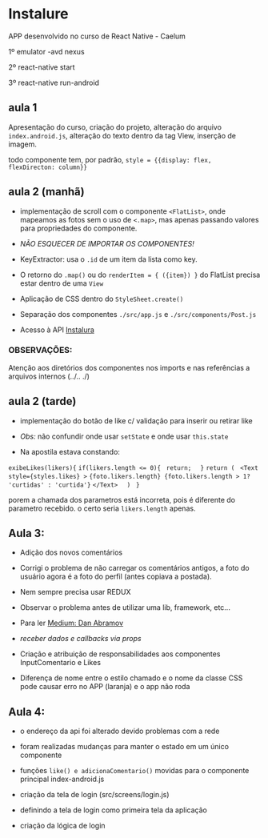 # Instalure
APP desenvolvido no curso de React Native - Caelum

1º emulator -avd nexus

2º react-native start

3º react-native run-android

## aula 1
Apresentação do curso, criação do projeto, alteração do arquivo `index.android.js`, alteração do texto dentro da tag View, inserção de imagem.

todo componente tem, por padrão, `style = {{display: flex, flexDirecton: column}}`

## aula 2 (manhã)
- implementação de scroll com o componente `<FlatList>`, onde mapeamos as fotos sem o uso de `<.map>`, mas apenas passando valores para propriedades do componente.

- *NÃO ESQUECER DE IMPORTAR OS COMPONENTES!*

- KeyExtractor: usa o `.id` de um item da lista como key.

- O retorno do `.map()` ou do `renderItem = { ({item}) }` do FlatList precisa estar dentro de uma `View`

- Aplicação de CSS dentro do `StyleSheet.create()`

- Separação dos componentes `./src/app.js` e `./src/components/Post.js`

- Acesso à API [Instalura](https://instalura-api.herokuapp.com/api/public/fotos/rafael)

### OBSERVAÇÕES:

Atenção aos diretórios dos componentes nos imports e nas referências a arquivos internos (../..  ./)

## aula 2 (tarde)

- implementação do botão de like c/ validação para inserir ou retirar like

- *Obs:* não confundir onde usar `setState` e onde usar `this.state`

- Na apostila estava constando:

`exibeLikes(likers){`
        `if(likers.length <= 0){`
           ` return;`
      `  }`
        `return (`
           ` <Text style={styles.likes} >`
                `{foto.likers.length} {foto.likers.length > 1? 'curtidas' : 'curtida'}`
            `</Text>`
      `  )`
   ` }`

porem a chamada dos parametros está incorreta, pois é diferente do parametro recebido. o certo seria `likers.length` apenas.

## Aula 3: 

- Adição dos novos comentários

- Corrigi o problema de não carregar os comentários antigos, a foto do usuário agora é a foto do perfil (antes copiava a postada).

- Nem sempre precisa usar REDUX

- Observar o problema antes de utilizar uma lib, framework, etc...

- Para ler [Medium: Dan Abramov](https://medium.com/@dan_abramov)

- *receber dados e callbacks via props*

- Criação e atribuição de responsabilidades aos componentes InputComentario e Likes

- Diferença de nome entre o estilo chamado e o nome da classe CSS pode causar erro no APP (laranja) e o app não roda

## Aula 4:

- o endereço da api foi alterado devido problemas com a rede

- foram realizadas mudanças para manter o estado em um único componente

- funções `like() e adicionaComentario()` movidas para o componente principal index-android.js

- criação da tela de login (src/screens/login.js)

- definindo a tela de login como primeira tela da aplicação

- criação da lógica de login


